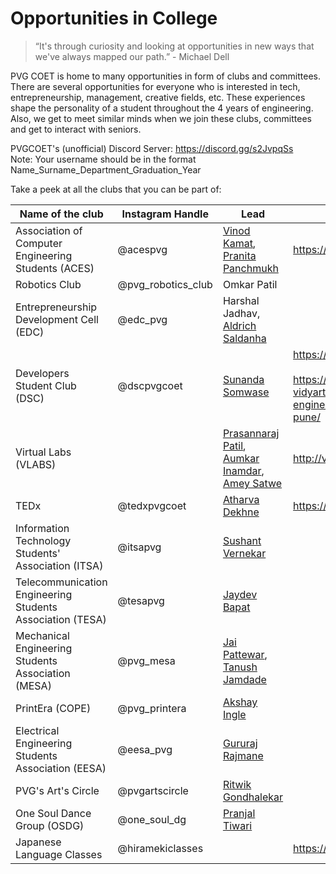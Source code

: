 # Opportunities in College

> “It's through curiosity and looking at opportunities in new ways that we've always mapped our path.” - Michael Dell  

PVG COET is home to many opportunities in form of clubs and committees. There are several opportunities for everyone who is interested in tech, entrepreneurship, management, creative fields, etc. These experiences shape the personality of a student throughout the 4 years of engineering. Also, we get to meet similar minds when we join these clubs, committees and get to interact with seniors.  

PVGCOET's (unofficial) Discord Server: https://discord.gg/s2JvpqSs  
Note: Your username should be in the format Name_Surname_Department_Graduation_Year

Take a peek at all the clubs that you can be part of:  

| Name of the club | Instagram Handle | Lead | Website |
| --------------- | --------------- | --------------- | --------------- |
| Association of Computer Engineering Students (ACES) | @acespvg | [Vinod Kamat](https://www.linkedin.com/in/vinodkamat2607/), [Pranita Panchmukh](https://www.linkedin.com/in/pranita-panchmukh-2444501b6/) | https://acespvgcoet.web.app/ |
| Robotics Club | @pvg_robotics_club | Omkar Patil | 
| Entrepreneurship Development Cell (EDC) | @edc_pvg | Harshal Jadhav, [Aldrich Saldanha](https://www.linkedin.com/in/aldrich-saldanha-a168a01b7/) | |
| Developers Student Club (DSC) | @dscpvgcoet | [Sunanda Somwase](https://www.linkedin.com/in/sunandasomwase/) |https://dscpvgcoet.github.io/<br><br>https://dsc.community.dev/pune-vidyarthi-grihas-college-of-engineering-and-technology-pune/ |
| Virtual Labs (VLABS) |  | [Prasannaraj Patil](https://www.linkedin.com/in/prasannaraj-patil/), [Aumkar Inamdar](https://www.linkedin.com/in/aumkar-inamdar-57964b191/), [Amey Satwe](https://www.linkedin.com/in/amey-satwe/) | http://vlabs.iitb.ac.in/vlab/|
| TEDx | @tedxpvgcoet | [Atharva Dekhne](https://www.linkedin.com/in/atharvadhekne/) | https://tedxpvgcoet.com |
| Information Technology Students' Association (ITSA) |  @itsapvg | [Sushant Vernekar](https://www.linkedin.com/in/sushant-vernekar-98a00a181/) |  | linktr.ee/itsapvg |
| Telecommunication Engineering Students Association (TESA) | @tesapvg |[Jaydev Bapat](https://www.linkedin.com/in/jaydev-bapat-1535b91b5/) | |
| Mechanical Engineering Students Association (MESA) | @pvg_mesa | [Jai Pattewar](https://www.linkedin.com/in/jai-pattewar/), [Tanush Jamdade](https://www.linkedin.com/in/tanush-jamdade-33a6801b1/) | |
| PrintEra (COPE) | @pvg_printera | [Akshay Ingle](https://www.linkedin.com/in/akshay-ingle-58132b192/) | |
| Electrical Engineering Students Association (EESA) | @eesa_pvg | [Gururaj Rajmane](https://www.linkedin.com/in/gururaj-rajmane-519787201/) | |
| PVG's Art's Circle | @pvgartscircle | [Ritwik Gondhalekar](https://www.linkedin.com/in/ritwik-gondhalekar-5a8973193/) | |
| One Soul Dance Group (OSDG) | @one_soul_dg | [Pranjal Tiwari](https://www.linkedin.com/in/pranjaldtiwari/)| |
| Japanese Language Classes | @hiramekiclasses | | https://hirameki.co.in/ |
